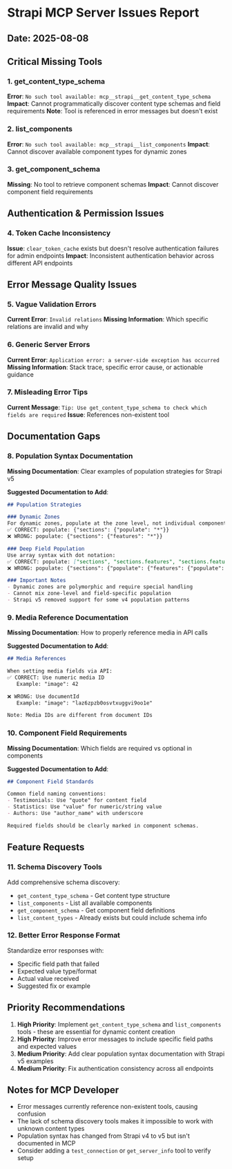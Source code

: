 # Strapi MCP Server Issues Report

## Date: 2025-08-08

## Critical Missing Tools

### 1. get_content_type_schema
**Error**: `No such tool available: mcp__strapi__get_content_type_schema`
**Impact**: Cannot programmatically discover content type schemas and field requirements
**Note**: Tool is referenced in error messages but doesn't exist

### 2. list_components
**Error**: `No such tool available: mcp__strapi__list_components`
**Impact**: Cannot discover available component types for dynamic zones

### 3. get_component_schema
**Missing**: No tool to retrieve component schemas
**Impact**: Cannot discover component field requirements

## Authentication & Permission Issues

### 4. Token Cache Inconsistency
**Issue**: `clear_token_cache` exists but doesn't resolve authentication failures for admin endpoints
**Impact**: Inconsistent authentication behavior across different API endpoints

## Error Message Quality Issues

### 5. Vague Validation Errors
**Current Error**: `Invalid relations`
**Missing Information**: Which specific relations are invalid and why

### 6. Generic Server Errors
**Current Error**: `Application error: a server-side exception has occurred`
**Missing Information**: Stack trace, specific error cause, or actionable guidance

### 7. Misleading Error Tips
**Current Message**: `Tip: Use get_content_type_schema to check which fields are required`
**Issue**: References non-existent tool

## Documentation Gaps

### 8. Population Syntax Documentation
**Missing Documentation**: Clear examples of population strategies for Strapi v5

**Suggested Documentation to Add**:
```markdown
## Population Strategies

### Dynamic Zones
For dynamic zones, populate at the zone level, not individual components:
✅ CORRECT: populate: {"sections": {"populate": "*"}}
❌ WRONG: populate: {"sections": {"features": "*"}}

### Deep Field Population
Use array syntax with dot notation:
✅ CORRECT: populate: ["sections", "sections.features", "sections.features.image"]
❌ WRONG: populate: {"sections": {"populate": {"features": {"populate": "*"}}}}

### Important Notes
- Dynamic zones are polymorphic and require special handling
- Cannot mix zone-level and field-specific population
- Strapi v5 removed support for some v4 population patterns
```

### 9. Media Reference Documentation
**Missing Documentation**: How to properly reference media in API calls

**Suggested Documentation to Add**:
```markdown
## Media References

When setting media fields via API:
✅ CORRECT: Use numeric media ID
   Example: "image": 42

❌ WRONG: Use documentId
   Example: "image": "laz6zpzb0osvtxuggvi9oo1e"

Note: Media IDs are different from document IDs
```

### 10. Component Field Requirements
**Missing Documentation**: Which fields are required vs optional in components

**Suggested Documentation to Add**:
```markdown
## Component Field Standards

Common field naming conventions:
- Testimonials: Use "quote" for content field
- Statistics: Use "value" for numeric/string value
- Authors: Use "author_name" with underscore

Required fields should be clearly marked in component schemas.
```

## Feature Requests

### 11. Schema Discovery Tools
Add comprehensive schema discovery:
- `get_content_type_schema` - Get content type structure
- `list_components` - List all available components
- `get_component_schema` - Get component field definitions
- `list_content_types` - Already exists but could include schema info

### 12. Better Error Response Format
Standardize error responses with:
- Specific field path that failed
- Expected value type/format
- Actual value received
- Suggested fix or example

## Priority Recommendations

1. **High Priority**: Implement `get_content_type_schema` and `list_components` tools - these are essential for dynamic content creation
2. **High Priority**: Improve error messages to include specific field paths and expected values
3. **Medium Priority**: Add clear population syntax documentation with Strapi v5 examples
4. **Medium Priority**: Fix authentication consistency across all endpoints

## Notes for MCP Developer

- Error messages currently reference non-existent tools, causing confusion
- The lack of schema discovery tools makes it impossible to work with unknown content types
- Population syntax has changed from Strapi v4 to v5 but isn't documented in MCP
- Consider adding a `test_connection` or `get_server_info` tool to verify setup